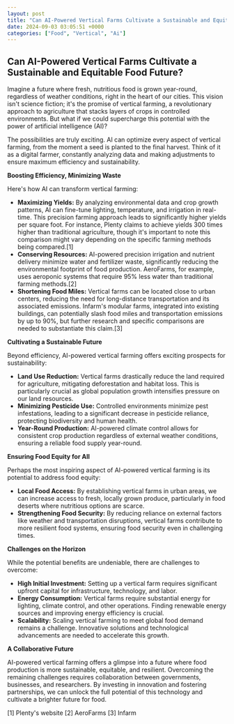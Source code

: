 ```yaml
---
layout: post
title: "Can AI-Powered Vertical Farms Cultivate a Sustainable and Equitable Food Future?"
date: 2024-09-03 03:05:51 +0000
categories: ["Food", "Vertical", "Ai"]
---
```


## Can AI-Powered Vertical Farms Cultivate a Sustainable and Equitable Food Future?

Imagine a future where fresh, nutritious food is grown year-round, regardless of weather conditions, right in the heart of our cities. This vision isn't science fiction; it's the promise of vertical farming, a revolutionary approach to agriculture that stacks layers of crops in controlled environments. But what if we could supercharge this potential with the power of artificial intelligence (AI)? 

The possibilities are truly exciting. AI can optimize every aspect of vertical farming, from the moment a seed is planted to the final harvest. Think of it as a digital farmer, constantly analyzing data and making adjustments to ensure maximum efficiency and sustainability.

**Boosting Efficiency, Minimizing Waste**

Here's how AI can transform vertical farming:

* **Maximizing Yields:** By analyzing environmental data and crop growth patterns, AI can fine-tune lighting, temperature, and irrigation in real-time. This precision farming approach leads to significantly higher yields per square foot. For instance, Plenty claims to achieve yields 300 times higher than traditional agriculture, though it's important to note this comparison might vary depending on the specific farming methods being compared.[1]
* **Conserving Resources:** AI-powered precision irrigation and nutrient delivery minimize water and fertilizer waste, significantly reducing the environmental footprint of food production. AeroFarms, for example, uses aeroponic systems that require 95% less water than traditional farming methods.[2] 
* **Shortening Food Miles:** Vertical farms can be located close to urban centers, reducing the need for long-distance transportation and its associated emissions. Infarm's modular farms, integrated into existing buildings, can potentially slash food miles and transportation emissions by up to 90%, but further research and specific comparisons are needed to substantiate this claim.[3]

**Cultivating a Sustainable Future**

Beyond efficiency, AI-powered vertical farming offers exciting prospects for sustainability:

* **Land Use Reduction:** Vertical farms drastically reduce the land required for agriculture, mitigating deforestation and habitat loss. This is particularly crucial as global population growth intensifies pressure on our land resources.
* **Minimizing Pesticide Use:** Controlled environments minimize pest infestations, leading to a significant decrease in pesticide reliance, protecting biodiversity and human health.
* **Year-Round Production:** AI-powered climate control allows for consistent crop production regardless of external weather conditions, ensuring a reliable food supply year-round.

**Ensuring Food Equity for All**

Perhaps the most inspiring aspect of AI-powered vertical farming is its potential to address food equity:

* **Local Food Access:** By establishing vertical farms in urban areas, we can increase access to fresh, locally grown produce, particularly in food deserts where nutritious options are scarce.
* **Strengthening Food Security:** By reducing reliance on external factors like weather and transportation disruptions, vertical farms contribute to more resilient food systems, ensuring food security even in challenging times.

**Challenges on the Horizon**

While the potential benefits are undeniable, there are challenges to overcome:

* **High Initial Investment:** Setting up a vertical farm requires significant upfront capital for infrastructure, technology, and labor. 
* **Energy Consumption:**  Vertical farms require substantial energy for lighting, climate control, and other operations.  Finding renewable energy sources and improving energy efficiency is crucial.
* **Scalability:** Scaling vertical farming to meet global food demand remains a challenge. Innovative solutions and technological advancements are needed to accelerate this growth.

**A Collaborative Future**

AI-powered vertical farming offers a glimpse into a future where food production is more sustainable, equitable, and resilient.  Overcoming the remaining challenges requires collaboration between governments, businesses, and researchers. By investing in innovation and fostering partnerships, we can unlock the full potential of this technology and cultivate a brighter future for food. 


[1] Plenty's website
[2] AeroFarms
[3] Infarm 


